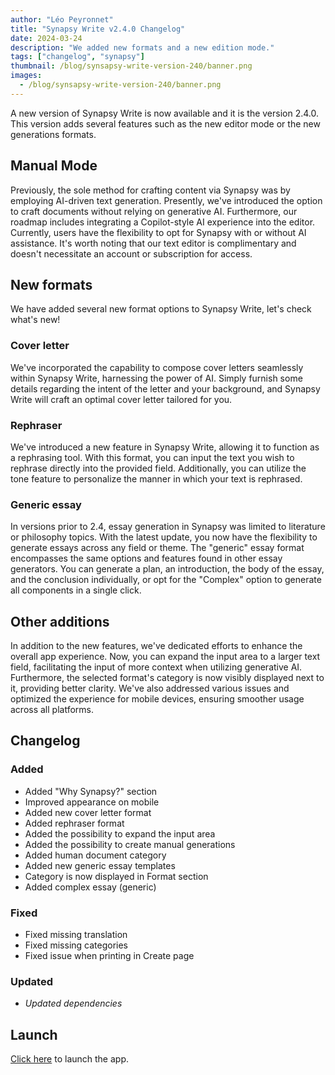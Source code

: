 ```yaml
---
author: "Léo Peyronnet"
title: "Synapsy Write v2.4.0 Changelog"
date: 2024-03-24
description: "We added new formats and a new edition mode."
tags: ["changelog", "synapsy"]
thumbnail: /blog/synsapsy-write-version-240/banner.png
images:
  - /blog/synsapsy-write-version-240/banner.png
---
```


A new version of Synapsy Write is now available and it is the version 2.4.0. This version adds several features such as the new editor mode or the new generations formats.

## Manual Mode

Previously, the sole method for crafting content via Synapsy was by employing AI-driven text generation. Presently, we've introduced the option to craft documents without relying on generative AI. Furthermore, our roadmap includes integrating a Copilot-style AI experience into the editor. Currently, users have the flexibility to opt for Synapsy with or without AI assistance. It's worth noting that our text editor is complimentary and doesn't necessitate an account or subscription for access.

## New formats

We have added several new format options to Synapsy Write, let's check what's new!

### Cover letter

We've incorporated the capability to compose cover letters seamlessly within Synapsy Write, harnessing the power of AI. Simply furnish some details regarding the intent of the letter and your background, and Synapsy Write will craft an optimal cover letter tailored for you.

### Rephraser

We've introduced a new feature in Synapsy Write, allowing it to function as a rephrasing tool. With this format, you can input the text you wish to rephrase directly into the provided field. Additionally, you can utilize the tone feature to personalize the manner in which your text is rephrased.

### Generic essay

In versions prior to 2.4, essay generation in Synapsy was limited to literature or philosophy topics. With the latest update, you now have the flexibility to generate essays across any field or theme. The "generic" essay format encompasses the same options and features found in other essay generators. You can generate a plan, an introduction, the body of the essay, and the conclusion individually, or opt for the "Complex" option to generate all components in a single click.

## Other additions

In addition to the new features, we've dedicated efforts to enhance the overall app experience. Now, you can expand the input area to a larger text field, facilitating the input of more context when utilizing generative AI. Furthermore, the selected format's category is now visibly displayed next to it, providing better clarity. We've also addressed various issues and optimized the experience for mobile devices, ensuring smoother usage across all platforms.

## Changelog

### Added

- Added "Why Synapsy?" section
- Improved appearance on mobile
- Added new cover letter format
- Added rephraser format
- Added the possibility to expand the input area
- Added the possibility to create manual generations
- Added human document category
- Added new generic essay templates
- Category is now displayed in Format section
- Added complex essay (generic)

### Fixed

- Fixed missing translation
- Fixed missing categories
- Fixed issue when printing in Create page

### Updated

- _Updated dependencies_

## Launch

[Click here](https://write.peyronnet.group) to launch the app.
